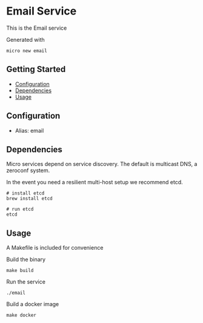 # Email Service

This is the Email service

Generated with

```
micro new email
```

## Getting Started

- [Configuration](#configuration)
- [Dependencies](#dependencies)
- [Usage](#usage)

## Configuration

- Alias: email

## Dependencies

Micro services depend on service discovery. The default is multicast DNS, a zeroconf system.

In the event you need a resilient multi-host setup we recommend etcd.

```
# install etcd
brew install etcd

# run etcd
etcd
```

## Usage

A Makefile is included for convenience

Build the binary

```
make build
```

Run the service
```
./email
```

Build a docker image
```
make docker
```